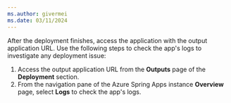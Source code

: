 ```yaml
---
ms.author: givermei
ms.date: 03/11/2024
---
```


After the deployment finishes, access the application with the output application URL. Use the following steps to check the app's logs to investigate any deployment issue:

1. Access the output application URL from the **Outputs** page of the **Deployment** section.
1. From the navigation pane of the Azure Spring Apps instance **Overview** page, select **Logs** to check the app's logs.
